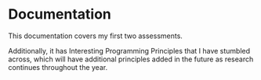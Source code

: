 # Documentation

This documentation covers my first two assessments. 

Additionally, it has Interesting Programming Principles that I have stumbled across, which will have additional principles added in the future as research continues throughout the year. 

